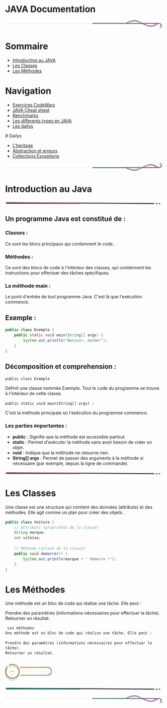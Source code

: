 # JAVA Documentation

<!-- Main image  -->

![border](./assets/line/border_deco_rt.png)

# Sommaire

- [Introduction au JAVA](#introduction-au-java)
- [Les Classes](#les-classes)
- [Les Méthodes](#les-méthodes)

# Navigation

- [Exercices CodeWars](./doc/exercices_codewars.md)
- [JAVA Cheat sheet](./doc/java_cheatsheet.md)
- [Benchmarks](./doc/benchmarks.md)
- [Les differents types en JAVA](./doc/java_type.md)
- [Les dailys](./doc/dailys.md)

# Dailys

- [L'heritage](/doc/heritage.md)
- [Abstraction et erreurs](./doc/abstraction_erreurs.md)
- [Collections Exceptions](./doc/collections_exceptions.md)

![border](./assets/line/border_deco_rb.png)

# Introduction au Java

![border](./assets/line/line-pink-point_l.png)

## Un programme Java est constitué de :

### Classes :

Ce sont les blocs principaux qui contiennent le code.

### Méthodes :

Ce sont des blocs de code à l'intérieur des classes, qui contiennent les instructions pour effectuer des tâches spécifiques.

### La méthode main :

Le point d'entrée de tout programme Java. C'est là que l'exécution commence.

## Exemple :

```java
public class Exemple {
    public static void main(String[] args) {
        System.out.println("Bonjour, monde!");
    }
}
```

## Décomposition et comprehension :

`public class Exemple`

Définit une classe nommée Exemple.
Tout le code du programme se trouve à l'intérieur de cette classe.

`public static void main(String[] args) :`

C'est la méthode principale où l'exécution du programme commence.

### Les parties importantes :

- **public** : Signifie que la méthode est accessible partout.
- **static** : Permet d'exécuter la méthode sans avoir besoin de créer un objet.
- **void** : Indique que la méthode ne retourne rien.
- **String[] args** : Permet de passer des arguments à la méthode si nécessaire (par exemple, depuis la ligne de commande).

![border](./assets/line/line-pink-point_l.png)

# Les Classes

Une classe est une structure qui contient des données (attributs) et des méthodes. Elle agit comme un plan pour créer des objets.

```java
public class Voiture {
    // Attributs (propriétés de la classe)
    String marque;
    int vitesse;

    // Méthode (action de la classe)
    public void demarrer() {
        System.out.println(marque + " démarre !");
    }
}
```

# Les Méthodes

Une méthode est un bloc de code qui réalise une tâche. Elle peut :

Prendre des paramètres (informations nécessaires pour effectuer la tâche).
Retourner un résultat.

```
 Les méthodes
Une méthode est un bloc de code qui réalise une tâche. Elle peut :

Prendre des paramètres (informations nécessaires pour effectuer la tâche).
Retourner un résultat.
```

```

```

<a href="#sommaire">
<img src="assets/button/back_to_top.png" alt="Home page" style="width: 150px; height: auto;">
</a>

![border](./assets/line/line-teal-point_l.png)

![border](./assets/line/border_deco_rt.png)
